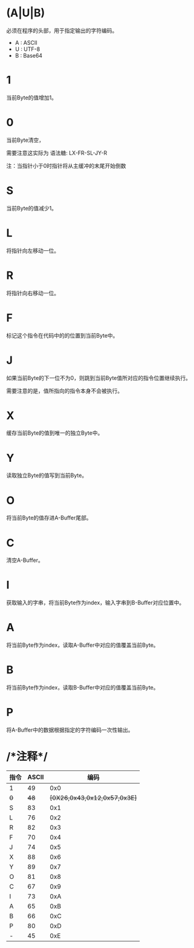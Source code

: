# \(A|U|B\) 

<!-- 0xF1|0xF2|0xF3 -->

必须在程序的头部，用于指定输出的字符编码。

- A : ASCII
- U : UTF-8
- B : Base64

# 1

<!--49 0x0-->

当前Byte的值增加1。

# 0

<!--48 [0X26,0x43,0x12,0x57,0x3E]-->

当前Byte清空，

需要注意这实际为 语法糖: LX-FR-SL-JY-R

注：当指针小于0时指针将从主缓冲的末尾开始倒数

# S

<!--83 0x1-->

当前Byte的值减少1。

# L

<!--76 0x2-->

将指针向左移动一位。

# R

<!--82 0x3-->

将指针向右移动一位。

# F

<!--70 0x4-->

标记这个指令在代码中的的位置到当前Byte中。

# J

<!--74 0x5-->

如果当前Byte的下一位不为0，则跳到当前Byte值所对应的指令位置继续执行。

需要注意的是，值所指向的指令本身不会被执行。

# X

<!--88 0x6-->

缓存当前Byte的值到唯一的独立Byte中。

# Y

<!--89 0x7-->

读取独立Byte的值写到当前Byte。

# O

<!--81 0x8-->

将当前Byte的值存进A-Buffer尾部。

# C

<!--67 0x9-->

清空A-Buffer。

# I

<!--73 0xA-->

获取输入的字串，将当前Byte作为index，输入字串到B-Buffer对应位置中。

# A

<!--65 0xB-->

将当前Byte作为index，读取A-Buffer中对应的值覆盖当前Byte。

# B

<!--66 0xC-->

将当前Byte作为index，读取B-Buffer中对应的值覆盖当前Byte。

#  P

<!--80 0xD-->

将A-Buffer中的数据根据指定的字符编码一次性输出。



<!--0xE不会被运行，当数据长度出现半个Byte时会使用0xE填充-->



# /\*注释*/



| 指令  | ASCII  | 编码                           |
| :---- | :----- | ------------------------------ |
| 1     | 49     | 0x0                            |
| ~~0~~ | ~~48~~ | ~~[0X26,0x43,0x12,0x57,0x3E]~~ |
| S     | 83     | 0x1                            |
| L     | 76     | 0x2                            |
| R     | 82     | 0x3                            |
| F     | 70     | 0x4                            |
| J     | 74     | 0x5                            |
| X     | 88     | 0x6                            |
| Y     | 89     | 0x7                            |
| O     | 81     | 0x8                            |
| C     | 67     | 0x9                            |
| I     | 73     | 0xA                            |
| A     | 65     | 0xB                            |
| B     | 66     | 0xC                            |
| P     | 80     | 0xD                            |
| -     | 45     | 0xE                            |


